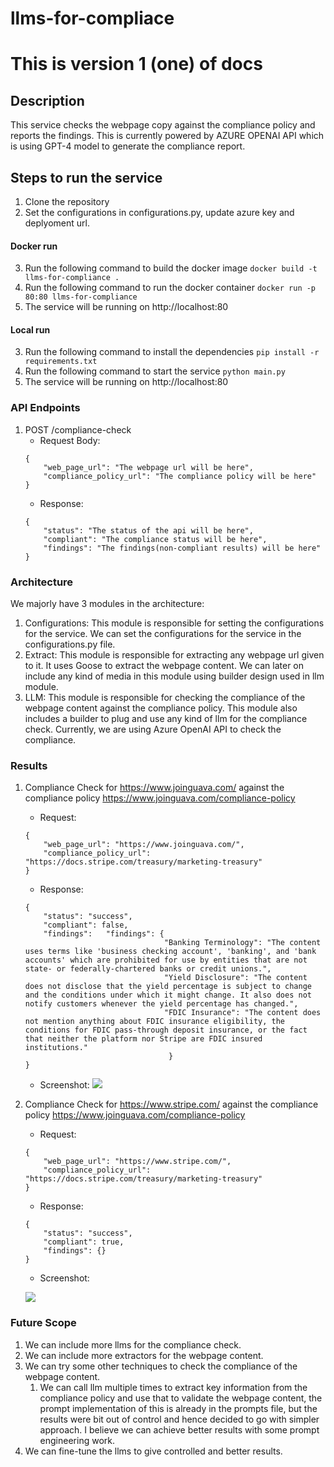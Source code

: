 # llms-for-compliace

# This is version 1 (one) of docs


## Description
This service checks the webpage copy against the compliance policy and reports the findings.
This is currently powered by AZURE OPENAI API which is using GPT-4 model to generate the compliance report.

## Steps to run the service
1. Clone the repository
2. Set the configurations in configurations.py, update azure key and deplyoment url.

#### Docker run
3. Run the following command to build the docker image
```docker build -t llms-for-compliance .```
4. Run the following command to run the docker container
```docker run -p 80:80 llms-for-compliance```
5. The service will be running on http://localhost:80

#### Local run
3. Run the following command to install the dependencies
```pip install -r requirements.txt```
4. Run the following command to start the service
```python main.py```
5. The service will be running on http://localhost:80

### API Endpoints
1. POST /compliance-check
    - Request Body: 
    ```
    {
        "web_page_url": "The webpage url will be here",
        "compliance_policy_url": "The compliance policy will be here"
    }
    ```
    - Response:
    ```
    {
        "status": "The status of the api will be here",
        "compliant": "The compliance status will be here",
        "findings": "The findings(non-compliant results) will be here"
    }
    ```

### Architecture
We majorly have 3 modules in the architecture:
1. Configurations: This module is responsible for setting the configurations for the service. We can set the configurations for the service in the configurations.py file.
2. Extract: This module is responsible for extracting any webpage url given to it. It uses Goose to extract the webpage content. We can later on include any kind of media in this module using builder design used in llm module.
3. LLM: This module is responsible for checking the compliance of the webpage content against the compliance policy. This module also includes a builder to plug and use any kind of llm for the compliance check. Currently, we are using Azure OpenAI API to check the compliance.


### Results
1. Compliance Check for https://www.joinguava.com/ against the compliance policy https://www.joinguava.com/compliance-policy
    - Request:
    ```
    {
        "web_page_url": "https://www.joinguava.com/",
        "compliance_policy_url": "https://docs.stripe.com/treasury/marketing-treasury"
    }
    ```
    - Response:
    ```
    {
        "status": "success",
        "compliant": false,
        "findings":   "findings": {
                                   "Banking Terminology": "The content uses terms like 'business checking account', 'banking', and 'bank accounts' which are prohibited for use by entities that are not state- or federally-chartered banks or credit unions.",
                                   "Yield Disclosure": "The content does not disclose that the yield percentage is subject to change and the conditions under which it might change. It also does not notify customers whenever the yield percentage has changed.",
                                   "FDIC Insurance": "The content does not mention anything about FDIC insurance eligibility, the conditions for FDIC pass-through deposit insurance, or the fact that neither the platform nor Stripe are FDIC insured institutions."
                                    }
   }
    ```
    - Screenshot:
![](resources/sample_results/joinguava_compliance_check.png)


2. Compliance Check for https://www.stripe.com/ against the compliance policy https://www.joinguava.com/compliance-policy
    - Request:
    ```
    {
        "web_page_url": "https://www.stripe.com/",
        "compliance_policy_url": "https://docs.stripe.com/treasury/marketing-treasury"
    }
    ```
    - Response:
    ```
    {
        "status": "success",
        "compliant": true,
        "findings": {}
    }
    ```
    - Screenshot:
   
   ![](resources/sample_results/stripe_compliance_check.png)

### Future Scope
1. We can include more llms for the compliance check.
2. We can include more extractors for the webpage content.
3. We can try some other techniques to check the compliance of the webpage content. 
   1. We can call llm multiple times to extract key information from the compliance policy and use that to validate the webpage content, the prompt implementation of this is already in the prompts file, but the results were bit out of control and hence decided to go with simpler approach. I believe we can achieve better results with some prompt engineering work.
4. We can fine-tune the llms to give controlled and better results.
